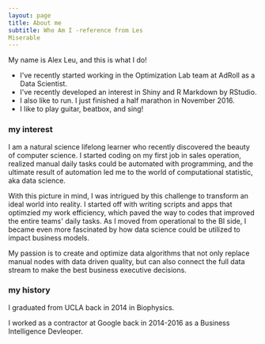 ```yaml
---
layout: page
title: About me
subtitle: Who Am I -reference from Les
Miserable
---
```


My name is Alex Leu, and this is what I do!

- I've recently started working in the Optimization Lab team at AdRoll as a
  Data Scientist.
- I've recently developed an interest in Shiny and R Markdown by RStudio.
- I also like to run. I just finished a half marathon in November 2016.
- I like to play guitar, beatbox, and sing!

### my interest
I am a natural science lifelong learner who recently discovered the beauty
of computer science. I started coding on my first job in sales operation,
realized manual daily tasks could be automated with programming, and the
ultimate result of automation led me to the world of computational statistic,
aka data science.

With this picture in mind, I was intrigued by this challenge to transform
an ideal world into reality. I started off with writing scripts and apps that
optimzied my work efficiency, which paved the way to codes that improved
the entire teams' daily tasks. As I moved from operational to
the BI side, I became even more fascinated by how data science could be utilized
to impact business models.

My passion is to create and optimize data algorithms that not only replace
manual nodes with data driven quality, but can also connect the full
data stream to make the best business executive decisions.

### my history

I graduated from UCLA back in 2014 in Biophysics.

I worked as a contractor at Google back in 2014-2016 as a Business Intelligence
Devleoper.
